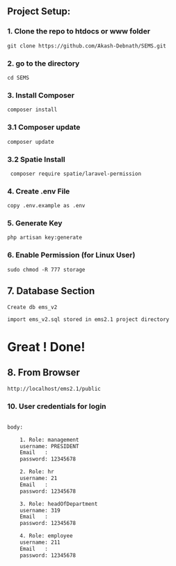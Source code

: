## Project Setup:

### 1. Clone the repo to htdocs or www folder

```
git clone https://github.com/Akash-Debnath/SEMS.git
```

### 2. go to the directory 
```
cd SEMS
```

### 3. Install Composer
```
composer install
```

### 3.1 Composer update
```
composer update
```

### 3.2 Spatie Install
```
 composer require spatie/laravel-permission
```


### 4. Create .env File
```
copy .env.example as .env
```

### 5. Generate Key
```
php artisan key:generate
```

### 6. Enable Permission (for Linux User)

```
sudo chmod -R 777 storage
```

## 7. Database Section

```
Create db ems_v2
```

```
import ems_v2.sql stored in ems2.1 project directory 
```

# Great ! Done! 

## 8. From Browser
```html
http://localhost/ems2.1/public
```

### 10. User credentials for login
```html

body:

    1. Role: management
    username: PRESIDENT
    Email   :
    password: 12345678

    2. Role: hr
    username: 21
    Email   :
    password: 12345678

    3. Role: headOfDepartment
    username: 319
    Email   :
    password: 12345678

    4. Role: employee
    username: 211
    Email   :
    password: 12345678
```

